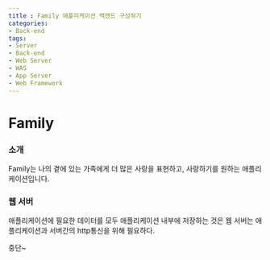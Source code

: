 ```yaml
---
title : Family 애플리케이션 백엔드 구성하기
categories:
- Back-end
tags: 
- Server
- Back-end
- Web Server
- WAS
- App Server
- Web Framework
---
```


# Family

### 소개
Family는 나의 곁에 있는 가족에게 더 많은 사랑을 표현하고, 사랑하기를 원하는 애플리케이션입니다.

### 웹 서버
애플리케이션에 필요한 데이터를 모두 애플리케이션 내부에 저장하는 것은 
웹 서버는 애플리케이션과 서버간의 http통신을 위해 필요하다. 

중단~
